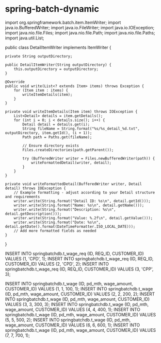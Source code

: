 # spring-batch-dynamic

import org.springframework.batch.item.ItemWriter;
import java.io.BufferedWriter;
import java.io.FileWriter;
import java.io.IOException;
import java.nio.file.Files;
import java.nio.file.Path;
import java.nio.file.Paths;
import java.util.List;

public class DetailItemWriter implements ItemWriter<Item> {

    private String outputDirectory;

    public DetailItemWriter(String outputDirectory) {
        this.outputDirectory = outputDirectory;
    }

    @Override
    public void write(List<? extends Item> items) throws Exception {
        for (Item item : items) {
            writeItemDetails(item);
        }
    }

    private void writeItemDetails(Item item) throws IOException {
        List<Detail> details = item.getDetails();
        for (int i = 0; i < details.size(); i++) {
            Detail detail = details.get(i);
            String fileName = String.format("%s/%s_detail_%d.txt", outputDirectory, item.getId(), (i + 1));
            Path path = Paths.get(fileName);
            
            // Ensure directory exists
            Files.createDirectories(path.getParent());

            try (BufferedWriter writer = Files.newBufferedWriter(path)) {
                writeFormattedDetail(writer, detail);
            }
        }
    }

    private void writeFormattedDetail(BufferedWriter writer, Detail detail) throws IOException {
        // Example formatting - adjust according to your Detail structure and requirements
        writer.write(String.format("Detail ID: %s\n", detail.getId()));
        writer.write(String.format("Name: %s\n", detail.getName()));
        writer.write(String.format("Description: %s\n", detail.getDescription()));
        writer.write(String.format("Value: %.2f\n", detail.getValue()));
        writer.write(String.format("Date: %s\n", detail.getDate().format(DateTimeFormatter.ISO_LOCAL_DATE)));
        // Add more formatted fields as needed
    }
}

INSERT INTO springbatchdb.t_wage_req (ID, REQ_ID, CUSTOMER_ID) VALUES (1, 'CPD', 1);
INSERT INTO springbatchdb.t_wage_req (ID, REQ_ID, CUSTOMER_ID) VALUES (2, 'CPD', 2);
INSERT INTO springbatchdb.t_wage_req (ID, REQ_ID, CUSTOMER_ID) VALUES (3, 'CPP', 3);


INSERT INTO springbatchdb.t_wage (ID, pd_mth, wage_amount, CUSTOMER_ID) VALUES (1, 1, 100, 1);
INSERT INTO springbatchdb.t_wage (ID, pd_mth, wage_amount, CUSTOMER_ID) VALUES (2, 2, 200, 2);
INSERT INTO springbatchdb.t_wage (ID, pd_mth, wage_amount, CUSTOMER_ID) VALUES (3, 3, 300, 3);
INSERT INTO springbatchdb.t_wage (ID, pd_mth, wage_amount, CUSTOMER_ID) VALUES (4, 4, 400, 1);
INSERT INTO springbatchdb.t_wage (ID, pd_mth, wage_amount, CUSTOMER_ID) VALUES (5, 5, 500, 2);
INSERT INTO springbatchdb.t_wage (ID, pd_mth, wage_amount, CUSTOMER_ID) VALUES (6, 6, 600, 1);
INSERT INTO springbatchdb.t_wage (ID, pd_mth, wage_amount, CUSTOMER_ID) VALUES (7, 7, 700, 1);



